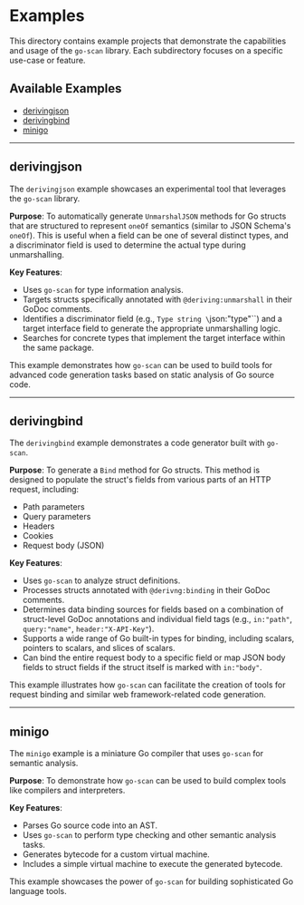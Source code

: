 # Examples

This directory contains example projects that demonstrate the capabilities and usage of the `go-scan` library. Each subdirectory focuses on a specific use-case or feature.

## Available Examples

- [derivingjson](#derivingjson)
- [derivingbind](#derivingbind)
- [minigo](#minigo)

---

## derivingjson

The `derivingjson` example showcases an experimental tool that leverages the `go-scan` library.

**Purpose**: To automatically generate `UnmarshalJSON` methods for Go structs that are structured to represent `oneOf` semantics (similar to JSON Schema's `oneOf`). This is useful when a field can be one of several distinct types, and a discriminator field is used to determine the actual type during unmarshalling.

**Key Features**:
- Uses `go-scan` for type information analysis.
- Targets structs specifically annotated with `@deriving:unmarshall` in their GoDoc comments.
- Identifies a discriminator field (e.g., `Type string \`json:"type"\``) and a target interface field to generate the appropriate unmarshalling logic.
- Searches for concrete types that implement the target interface within the same package.

This example demonstrates how `go-scan` can be used to build tools for advanced code generation tasks based on static analysis of Go source code.

---

## derivingbind

The `derivingbind` example demonstrates a code generator built with `go-scan`.

**Purpose**: To generate a `Bind` method for Go structs. This method is designed to populate the struct's fields from various parts of an HTTP request, including:
- Path parameters
- Query parameters
- Headers
- Cookies
- Request body (JSON)

**Key Features**:
- Uses `go-scan` to analyze struct definitions.
- Processes structs annotated with `@derivng:binding` in their GoDoc comments.
- Determines data binding sources for fields based on a combination of struct-level GoDoc annotations and individual field tags (e.g., `in:"path"`, `query:"name"`, `header:"X-API-Key"`).
- Supports a wide range of Go built-in types for binding, including scalars, pointers to scalars, and slices of scalars.
- Can bind the entire request body to a specific field or map JSON body fields to struct fields if the struct itself is marked with `in:"body"`.

This example illustrates how `go-scan` can facilitate the creation of tools for request binding and similar web framework-related code generation.

---

## minigo

The `minigo` example is a miniature Go compiler that uses `go-scan` for semantic analysis.

**Purpose**: To demonstrate how `go-scan` can be used to build complex tools like compilers and interpreters.

**Key Features**:
- Parses Go source code into an AST.
- Uses `go-scan` to perform type checking and other semantic analysis tasks.
- Generates bytecode for a custom virtual machine.
- Includes a simple virtual machine to execute the generated bytecode.

This example showcases the power of `go-scan` for building sophisticated Go language tools.
